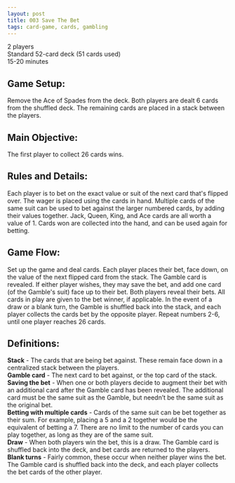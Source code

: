 ```yaml
---
layout: post
title: 003 Save The Bet
tags: card-game, cards, gambling
---
```

2 players  
Standard 52-card deck (51 cards used)  
15-20 minutes  

## Game Setup:
Remove the Ace of Spades from the deck. Both players are dealt 6 cards from the shuffled deck. The remaining cards are placed in a stack between the players.

## Main Objective:
The first player to collect 26 cards wins.

## Rules and Details:
Each player is to bet on the exact value or suit of the next card that's flipped over. The wager is placed using the cards in hand. Multiple cards of the same suit can be used to bet against the larger numbered cards, by adding their values together. Jack, Queen, King, and Ace cards are all worth a value of 1.  Cards won are collected into the hand, and can be used again for betting.

## Game Flow:
Set up the game and deal cards.
Each player places their bet, face down, on the value of the next flipped card from the stack. 
The Gamble card is revealed.
If either player wishes, they may save the bet, and add one card (of the Gamble's suit) face up to their bet.
Both players reveal their bets.
All cards in play are given to the bet winner, if applicable. In the event of a draw or a blank turn, the Gamble is shuffled back into the stack, and each player collects the cards bet by the opposite player.
Repeat numbers 2-6, until one player reaches 26 cards.

## Definitions:
**Stack** - The cards that are being bet against.  These remain face down in a centralized stack between the players.  
**Gamble card** - The next card to bet against, or the top card of the stack.  
**Saving the bet** - When one or both players decide to augment their bet with an additional card after the Gamble card has been revealed. The additional card must be the same suit as the Gamble, but needn’t be the same suit as the original bet.  
**Betting with multiple cards** - Cards of the same suit can be bet together as their sum.  For example, placing a 5 and a 2 together would be the equivalent of betting a 7.  There are no limit to the number of cards you can play together, as long as they are of the same suit.  
**Draw** - When both players win the bet, this is a draw.  The Gamble card is shuffled back into the deck, and bet cards are returned to the players.  
**Blank turns** - Fairly common, these occur when neither player wins the bet.  The Gamble card is shuffled back into the deck, and each player collects the bet cards of the other player.
